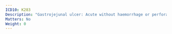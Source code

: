 ```yaml
---
ICD10: K283
Description: "Gastrojejunal ulcer: Acute without haemorrhage or perforation"
Matters: No
Weight: 0
---
```

